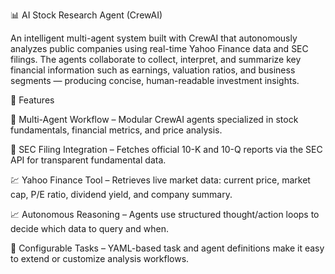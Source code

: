 📊 AI Stock Research Agent (CrewAI)

An intelligent multi-agent system built with CrewAI that autonomously analyzes public companies using real-time Yahoo Finance data and SEC filings.
The agents collaborate to collect, interpret, and summarize key financial information such as earnings, valuation ratios, and business segments — producing concise, human-readable investment insights.

🚀 Features

🤖 Multi-Agent Workflow – Modular CrewAI agents specialized in stock fundamentals, financial metrics, and price analysis.

🧾 SEC Filing Integration – Fetches official 10-K and 10-Q reports via the SEC API
 for transparent fundamental data.

💹 Yahoo Finance Tool – Retrieves live market data: current price, market cap, P/E ratio, dividend yield, and company summary.

📈 Autonomous Reasoning – Agents use structured thought/action loops to decide which data to query and when.

🧠 Configurable Tasks – YAML-based task and agent definitions make it easy to extend or customize analysis workflows.
